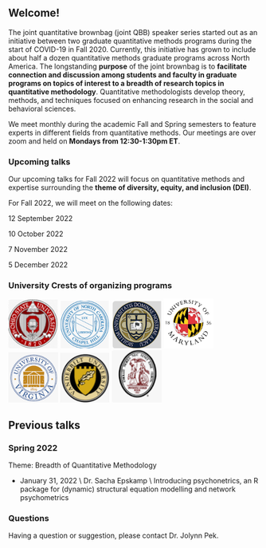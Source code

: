 <h2>Welcome!</h2>

<p>The joint quantitative brownbag (joint QBB) speaker series
started out as an initiative between two graduate quantitative methods programs
during the start of COVID-19 in Fall 2020. Currently, this initiative has grown
to include about half a dozen quantitative methods graduate programs across
North America. The longstanding <b>purpose</b> of the joint brownbag is to <b>facilitate
connection and discussion among students and faculty in graduate programs on
topics of interest to a breadth of research topics in quantitative methodology</b>.
Quantitative methodologists develop theory, methods, and techniques focused on
enhancing research in the social and behavioral sciences.</p>

<p>We meet monthly during the academic Fall and Spring
semesters to feature experts in different fields from quantitative methods. Our
meetings are over zoom and held on <b>Mondays from 12:30-1:30pm ET</b>.</p>

### Upcoming talks

<p>Our upcoming talks for Fall 2022 will focus on quantitative
methods and expertise surrounding the <b>theme of diversity, equity, and
inclusion (DEI)</b>.</p>

<p>For Fall 2022, we will meet on the following dates:</p>

<p>12 September 2022</p>

<p>10 October 2022</p>

<p>7 November 2022</p>

<p>5 December 2022</p>


<h3>University Crests of organizing programs</h3>

<p float="left">
  <img src="/assets/images/image008.png" width="100" />
  <img src="/assets/images/image002.png" width="100" />
  <img src="/assets/images/image006.png" width="100" />
  <img src="/assets/images/image004.jpg" width="100" />
  <img src="/assets/images/image001.png" width="100" />
  <img src="/assets/images/image009.png" width="100" />
  <img src="/assets/images/image010.png" width="100" />
</p>


<!--
<ul>
  {% for post in site.posts %}
    <li>
      <a href="{{ post.url }}">{{ post.title }}</a>
    </li>
  {% endfor %}
</ul>

-->

## Previous talks

### Spring 2022
Theme: Breadth of Quantitative Methodology

- January 31, 2022 \\
Dr. Sacha Epskamp \\
Introducing psychonetrics, an R package for (dynamic) structural equation modelling and network psychometrics

### Questions

Having a question or suggestion, please contact Dr. Jolynn Pek.
